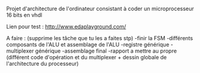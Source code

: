 Projet d'architecture de l'ordinateur consistant à coder un microprocesseur 16 bits en vhdl

Lien pour test : http://www.edaplayground.com/

A faire :	(supprime les tâche que tu les a faites stp)
-finir la FSM
-différents composants de l'ALU et assemblage de l'ALU
-registre générique
-multiplexer générique
-assemblage final
-rapport a mettre au propre (différent code d'opération et du multiplexer + dessin globale de l'architecture du processeur)

